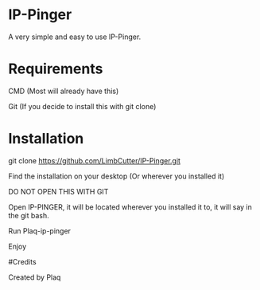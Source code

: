 # IP-Pinger
A very simple and easy to use IP-Pinger. 


# Requirements 
CMD (Most will already have this) 

Git (If you decide to install this with git clone) 

# Installation 

git clone https://github.com/LimbCutter/IP-Pinger.git 

Find the installation on your desktop (Or wherever you installed it) 

DO NOT OPEN THIS WITH GIT 

Open IP-PINGER, it will be located wherever you installed it to, it will say in the git bash. 

Run Plaq-ip-pinger 

Enjoy 

#Credits 

Created by Plaq 

